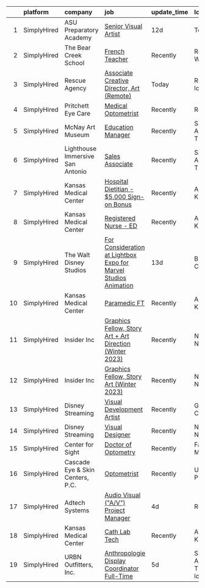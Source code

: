

|    | platform    | company                          | job                                                                                                                                                                    | update_time   | location                     |
|---:|:------------|:---------------------------------|:-----------------------------------------------------------------------------------------------------------------------------------------------------------------------|:--------------|:-----------------------------|
|  1 | SimplyHired | ASU Preparatory Academy          | [Senior Visual Artist](https://www.simplyhired.com/job/Yef0sZgu1bquTvGIZ0PJZNO3wITvHZ99WRJxl4tm9o-Zdj3B_zsRlA?q=visual+art)                                            | 12d           | Tempe, AZ                    |
|  2 | SimplyHired | The Bear Creek School            | [French Teacher](https://www.simplyhired.com/job/1FVsk_1OkgeeiGR4AzE1xXWwwp71hATwGwR6VfRRMEuwrI4rAIPlmQ?q=visual+art)                                                  | Recently      | Redmond, WA                  |
|  3 | SimplyHired | Rescue Agency                    | [Associate Creative Director, Art (Remote)](https://www.simplyhired.com/job/Nn0DqBbSSNMCNREX0RzHEcXvTMMldiKeAdaobdrXL96-ikbpcF4PJA?q=visual+art)                       | Today         | Remote +2 locations          |
|  4 | SimplyHired | Pritchett Eye Care               | [Medical Optometrist](https://www.simplyhired.com/job/qkLF0fGZ-vF2CQqxD04EvPrqYsEPD0ELBNytrnGpnNwpchet5dBblg?q=visual+art)                                             | Recently      | Reno, NV                     |
|  5 | SimplyHired | McNay Art Museum                 | [Education Manager](https://www.simplyhired.com/job/MzYOMLvQjq0iPxlx9aAqgMzEbtHorVqPXIpgOdNCkWGSSyRFqxRZOw?q=visual+art)                                               | Recently      | San Antonio, TX              |
|  6 | SimplyHired | Lighthouse Immersive San Antonio | [Sales Associate](https://www.simplyhired.com/job/s6pa1DTeN3Msqy_QK2DSYfM3akti-YQhOOvExjD_2belMS6Bb1jj2A?q=visual+art)                                                 | Recently      | San Antonio, TX              |
|  7 | SimplyHired | Kansas Medical Center            | [Hospital Dietitian - $5,000 Sign-on Bonus](https://www.simplyhired.com/job/aVGGWAeHqAdO4LwvQYMKAGvBYm42VFuIxyWE8MBDXfYW-s7rb-3sFw?q=visual+art)                       | Recently      | Andover, KS                  |
|  8 | SimplyHired | Kansas Medical Center            | [Registered Nurse - ED](https://www.simplyhired.com/job/MhIo6ZT9x8qAoDFla82dPrF5cDZsjmL1QIp2G8U-chpMlHqma-wumQ?q=visual+art)                                           | Recently      | Andover, KS                  |
|  9 | SimplyHired | The Walt Disney Studios          | [For Consideration at Lightbox Expo for Marvel Studios Animation](https://www.simplyhired.com/job/B9ebfXadvf1FD137VjFgSO784mprz8ydPanvxiZsZLLEe4TiFX0gFg?q=visual+art) | 13d           | Burbank, CA                  |
| 10 | SimplyHired | Kansas Medical Center            | [Paramedic FT](https://www.simplyhired.com/job/bvK1GRCRhfPRuRlCOWH5oW24JmJxgNNcAxnsyXFwJI6Zx76MK7NIww?q=visual+art)                                                    | Recently      | Andover, KS                  |
| 11 | SimplyHired | Insider Inc                      | [Graphics Fellow, Story Art + Art Direction (Winter 2023)](https://www.simplyhired.com/job/ljr4bQphqZeiY6L4gk9CxKgqFKoVoGkzcLnLDz832PQiMfFc4vIzAw?q=visual+art)        | Recently      | New York, NY                 |
| 12 | SimplyHired | Insider Inc                      | [Graphics Fellow, Story Art (Winter 2023)](https://www.simplyhired.com/job/Z8Nxxa7xyDnCRh91szMIBfSb5HIg91t4vrLoNsWfiJu_iursvPPt5A?q=visual+art)                        | Recently      | New York, NY                 |
| 13 | SimplyHired | Disney Streaming                 | [Visual Development Artist](https://www.simplyhired.com/job/Ew5oePrC3L48r2anK67es6qmC-OOVvS5pZmsVDFF4DFoj3n_hMpfog?q=visual+art)                                       | Recently      | Glendale, CA                 |
| 14 | SimplyHired | Disney Streaming                 | [Visual Designer](https://www.simplyhired.com/job/N_wD2j7p-v0daa0RuvL4aNThAZMvTqrUI2uny1KUeiNwfDwKuEbIGA?q=visual+art)                                                 | Recently      | New York, NY                 |
| 15 | SimplyHired | Center for Sight                 | [Doctor of Optometry](https://www.simplyhired.com/job/Dc4EkkMiJZD22CbyZllvxveSAZ7hEH4ZJ0k_nw49ya2w-YWxr34alA?q=visual+art)                                             | Recently      | Fall River, MA               |
| 16 | SimplyHired | Cascade Eye & Skin Centers, P.C. | [Optometrist](https://www.simplyhired.com/job/v6I7fXhlrO9IeY-THMgC15HyUkKda_8hlQb4CMVlXM4JTodp0rECkw?q=visual+art)                                                     | Recently      | University Place, WA         |
| 17 | SimplyHired | Adtech Systems                   | [Audio Visual ("A/V") Project Manager](https://www.simplyhired.com/job/9Gw4d491v9d30d1aGj5n2qtL113FjZqk2h99fdnQOeXK5zI4T5YZrw?q=visual+art)                            | 4d            | Remote                       |
| 18 | SimplyHired | Kansas Medical Center            | [Cath Lab Tech](https://www.simplyhired.com/job/mjq_8GEv8nNc64b0K6ePPa4ahh_2QKFxTjc6m_1Soz68pgIDQx768g?q=visual+art)                                                   | Recently      | Andover, KS                  |
| 19 | SimplyHired | URBN Outfitters, Inc.            | [Anthropologie Display Coordinator Full-Time](https://www.simplyhired.com/job/nWuXLL2PM5xPF3lt2kgVj3o4Zw6S57AywH9WjFjF9zmpyCDjrkbQrw?q=visual+art)                     | 5d            | San Antonio, TX +4 locations |
